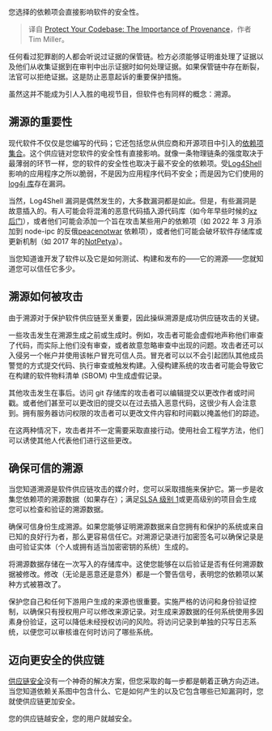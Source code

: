 
<!--
title: 保护您的代码库：溯源的重要性
cover: https://cdn.thenewstack.io/media/2023/04/c9a67e42-secrets-management-lockbox-2.jpg
-->

您选择的依赖项会直接影响软件的安全性。

> 译自 [Protect Your Codebase: The Importance of Provenance](https://thenewstack.io/protect-your-codebase-the-importance-of-provenance/)，作者 Tim Miller。

任何看过犯罪剧的人都会听说过证据的保管链。检方必须能够证明谁处理了证据以及他们从收集证据到在审判中出示证据时如何处理证据。如果保管链中存在断裂，法官可以拒绝证据。这是防止恶意起诉的重要保护措施。

虽然这并不能成为引人入胜的电视节目，但软件也有同样的概念：溯源。

## 溯源的重要性

现代软件不仅仅是您编写的代码；它还包括您从供应商和开源项目中引入的[依赖项集合](https://thenewstack.io/a-guide-to-software-dependencies/)。这个供应链对您软件的安全性有直接影响。就像一条物理链条的强度取决于最薄弱的环节一样，您的软件的安全性也取决于最不安全的依赖项。受[Log4Shell](https://thenewstack.io/log4shell-lives/)影响的应用程序之所以脆弱，不是因为应用程序代码不安全；而是因为它们使用的[log4j 库](https://thenewstack.io/log4j-why-organizations-are-failing-to-remediate-this-risk/)存在漏洞。

当然，Log4Shell 漏洞是偶然发生的，大多数漏洞都是如此。但是，有些漏洞是故意插入的。有人可能会将混淆的恶意代码插入源代码库（如今年早些时候的[xz 后门](https://thenewstack.io/the-xz-hack-reveals-a-looming-8-8-trillion-infrastructure-disaster-hidden-in-plain-sight/)），或者他们可能会添加一个旨在攻击某些用户的依赖项（如 2022 年 3 月添加到 node-ipc 的反俄[peacenotwar](https://en.wikipedia.org/wiki/Peacenotwar) 依赖项），或者他们可能会破坏软件存储库或更新机制（如 2017 年的[NotPetya](https://www.wired.com/story/notpetya-cyberattack-ukraine-russia-code-crashed-the-world/)）。

当您知道谁开发了软件以及它是如何测试、构建和发布的——它的溯源——您就知道您可以信任它多少。

## 溯源如何被攻击

由于溯源对于保护软件供应链至关重要，因此操纵溯源是成功供应链攻击的关键。

一些攻击发生在溯源生成之前或生成时。例如，攻击者可能会虚假地声称他们审查了代码，而实际上他们没有审查，或者故意忽略审查中出现的问题。攻击者还可以入侵另一个帐户并使用该帐户冒充可信人员。冒充者可以以不会引起团队其他成员警觉的方式提交代码、执行审查或触发构建。入侵构建系统的攻击者可能会导致它在构建的软件物料清单 (SBOM) 中生成虚假记录。

其他攻击发生在事后。访问 git 存储库的攻击者可以编辑提交以更改作者或时间戳。或者他们甚至可以更改旧的提交以在过去插入恶意代码，这很少有人会注意到。拥有服务器访问权限的攻击者可以更改文件内容和时间戳以掩盖他们的踪迹。

在这两种情况下，攻击者并不一定需要采取直接行动。使用社会工程学方法，他们可以诱使其他人代表他们进行这些更改。

## 确保可信的溯源

当您知道溯源是软件供应链攻击的媒介时，您可以采取措施来保护它。第一步是收集您依赖项的溯源数据（如果存在）；满足[SLSA 级别 1](https://thenewstack.io/securing-the-software-supply-chain-with-slsa/)或更高级别的项目会生成您可以检查和验证的溯源数据。

确保可信身份生成溯源。如果您能够证明溯源数据来自您拥有和保护的系统或来自已知的良好行为者，那么更容易信任它。对溯源记录进行加密签名可以确保记录是由可验证实体（个人或拥有适当加密密钥的系统）生成的。

将溯源数据存储在一次写入的存储库中。这使您能够在以后验证是否有任何溯源数据被修改。修改（无论是恶意还是意外）都是一个警告信号，表明您的依赖项以某种方式被篡改了。

保护您自己和任何下游用户生成的来源也很重要。实施严格的访问和身份验证控制，以确保只有授权用户可以修改来源记录。对生成来源数据的任何系统使用多因素身份验证，这可以降低未经授权访问的风险。将访问记录到单独的只写日志系统，以便您可以审核谁在何时访问了哪些系统。

## 迈向更安全的供应链

[供应链安全](https://thenewstack.io/fortifying-the-software-supply-chain/)没有一个神奇的解决方案，但您采取的每一步都是朝着正确方向迈进。当您知道依赖关系图中包含什么、它是如何产生的以及它包含哪些已知漏洞时，您就使供应链更加安全。

您的供应链越安全，您的用户就越安全。
